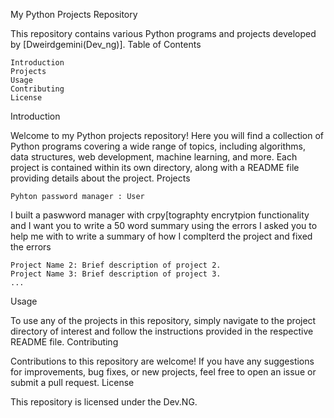 My Python Projects Repository

This repository contains various Python programs and projects developed by [Dweirdgemini(Dev_ng)].
Table of Contents

    Introduction
    Projects
    Usage
    Contributing
    License

Introduction

Welcome to my Python projects repository! Here you will find a collection of Python programs covering a wide range of topics, including algorithms, data structures, web development, machine learning, and more. Each project is contained within its own directory, along with a README file providing details about the project.
Projects

    Pyhton password manager : User
I built a paswword manager with crpy[tographty encrytpion functionality and I want you to write a 50 word summary using the errors I asked you to  help me with to write a summary of how I complterd the project and fixed the errors

    Project Name 2: Brief description of project 2.
    Project Name 3: Brief description of project 3.
    ...

Usage

To use any of the projects in this repository, simply navigate to the project directory of interest and follow the instructions provided in the respective README file.
Contributing

Contributions to this repository are welcome! If you have any suggestions for improvements, bug fixes, or new projects, feel free to open an issue or submit a pull request.
License

This repository is licensed under the Dev.NG.
